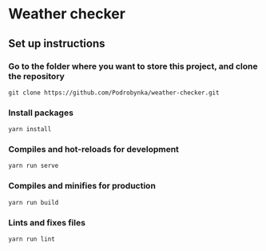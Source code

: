 # Weather checker

## Set up instructions

### Go to the folder where you want to store this project, and clone the repository

```
git clone https://github.com/Podrobynka/weather-checker.git
```

### Install packages
```
yarn install
```

### Compiles and hot-reloads for development
```
yarn run serve
```

### Compiles and minifies for production
```
yarn run build
```

### Lints and fixes files
```
yarn run lint
```
